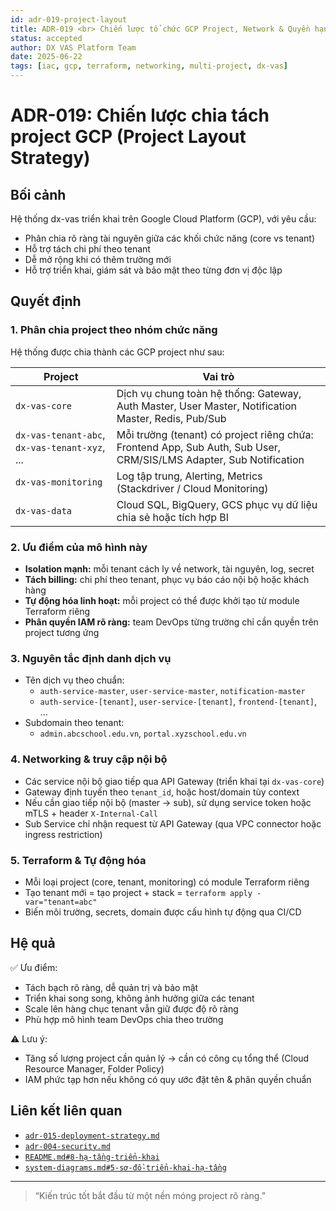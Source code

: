 ```yaml
---
id: adr-019-project-layout
title: ADR-019 <br> Chiến lược tổ chức GCP Project, Network & Quyền hạn cho hệ thống dx-vas
status: accepted
author: DX VAS Platform Team
date: 2025-06-22
tags: [iac, gcp, terraform, networking, multi-project, dx-vas]
---
```


# ADR-019: Chiến lược chia tách project GCP (Project Layout Strategy)

## Bối cảnh

Hệ thống dx-vas triển khai trên Google Cloud Platform (GCP), với yêu cầu:

- Phân chia rõ ràng tài nguyên giữa các khối chức năng (core vs tenant)
- Hỗ trợ tách chi phí theo tenant
- Dễ mở rộng khi có thêm trường mới
- Hỗ trợ triển khai, giám sát và bảo mật theo từng đơn vị độc lập

## Quyết định

### 1. Phân chia project theo nhóm chức năng

Hệ thống được chia thành các GCP project như sau:

| Project | Vai trò |
|---------|---------|
| `dx-vas-core` | Dịch vụ chung toàn hệ thống: Gateway, Auth Master, User Master, Notification Master, Redis, Pub/Sub |
| `dx-vas-tenant-abc`, `dx-vas-tenant-xyz`, ... | Mỗi trường (tenant) có project riêng chứa: Frontend App, Sub Auth, Sub User, CRM/SIS/LMS Adapter, Sub Notification |
| `dx-vas-monitoring` | Log tập trung, Alerting, Metrics (Stackdriver / Cloud Monitoring) |
| `dx-vas-data` | Cloud SQL, BigQuery, GCS phục vụ dữ liệu chia sẻ hoặc tích hợp BI |

### 2. Ưu điểm của mô hình này

- **Isolation mạnh:** mỗi tenant cách ly về network, tài nguyên, log, secret
- **Tách billing:** chi phí theo tenant, phục vụ báo cáo nội bộ hoặc khách hàng
- **Tự động hóa linh hoạt:** mỗi project có thể được khởi tạo từ module Terraform riêng
- **Phân quyền IAM rõ ràng:** team DevOps từng trường chỉ cần quyền trên project tương ứng

### 3. Nguyên tắc định danh dịch vụ

- Tên dịch vụ theo chuẩn:  
  - `auth-service-master`, `user-service-master`, `notification-master`
  - `auth-service-[tenant]`, `user-service-[tenant]`, `frontend-[tenant]`, ...
- Subdomain theo tenant:  
  - `admin.abcschool.edu.vn`, `portal.xyzschool.edu.vn`

### 4. Networking & truy cập nội bộ

- Các service nội bộ giao tiếp qua API Gateway (triển khai tại `dx-vas-core`)
- Gateway định tuyến theo `tenant_id`, hoặc host/domain tùy context
- Nếu cần giao tiếp nội bộ (master → sub), sử dụng service token hoặc mTLS + header `X-Internal-Call`
- Sub Service chỉ nhận request từ API Gateway (qua VPC connector hoặc ingress restriction)

### 5. Terraform & Tự động hóa

- Mỗi loại project (core, tenant, monitoring) có module Terraform riêng
- Tạo tenant mới = tạo project + stack = `terraform apply -var="tenant=abc"`
- Biến môi trường, secrets, domain được cấu hình tự động qua CI/CD

## Hệ quả

✅ Ưu điểm:

- Tách bạch rõ ràng, dễ quản trị và bảo mật
- Triển khai song song, không ảnh hưởng giữa các tenant
- Scale lên hàng chục tenant vẫn giữ được độ rõ ràng
- Phù hợp mô hình team DevOps chia theo trường

⚠️ Lưu ý:

- Tăng số lượng project cần quản lý → cần có công cụ tổng thể (Cloud Resource Manager, Folder Policy)
- IAM phức tạp hơn nếu không có quy ước đặt tên & phân quyền chuẩn

## Liên kết liên quan

- [`adr-015-deployment-strategy.md`](./adr-015-deployment-strategy.md)
- [`adr-004-security.md`](./adr-004-security.md)
- [`README.md#8-hạ-tầng-triển-khai`](../README.md#8-hạ-tầng-triển-khai)
- [`system-diagrams.md#5-sơ-đồ-triển-khai-hạ-tầng`](../architecture/system-diagrams.md#5-sơ-đồ-triển-khai-hạ-tầng-deployment-diagram)

---

> “Kiến trúc tốt bắt đầu từ một nền móng project rõ ràng.”

